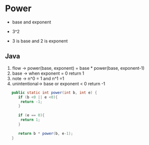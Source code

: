 # Power

 -  base and exponent 
   
 -  3^2
  
 -  3 is base and 2 is exponent


## Java 


1. flow -> power(base, exponent) = base * power(base, exponent-1)
1. base -> when exponent = 0 return 1
1. note -> n^0 = 1 and n^1 =1   
1. unintentional-> base or exponent < 0 return -1

```java
   public static int power(int b, int e) {
      if (b <0 || e <0){
       return -1;
      }
     
      if (e == 0){
       return 1;
      }
     
      return b * power(b, e-1);
   }
```
